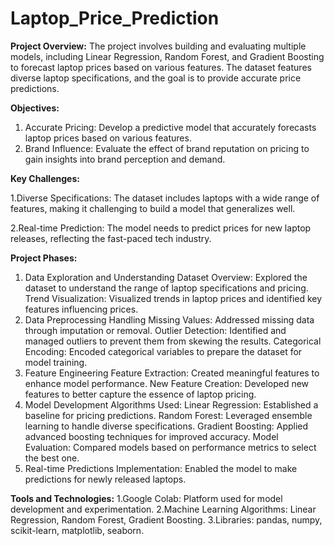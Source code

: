 # Laptop_Price_Prediction

**Project Overview:**
The project involves building and evaluating multiple models, including Linear Regression, Random Forest, and Gradient Boosting to forecast laptop prices based on various features. The dataset features diverse laptop specifications, and the goal is to provide accurate price predictions.

**Objectives:**
1. Accurate Pricing: Develop a predictive model that accurately forecasts laptop prices based on various features.
2. Brand Influence: Evaluate the effect of brand reputation on pricing to gain insights into brand perception and demand.

**Key Challenges:**

1.Diverse Specifications: The dataset includes laptops with a wide range of features, making it challenging to build a model that generalizes well.

2.Real-time Prediction: The model needs to predict prices for new laptop releases, reflecting the fast-paced tech industry.

**Project Phases:**
1. Data Exploration and Understanding
  Dataset Overview: Explored the dataset to understand the range of laptop specifications and pricing.
  Trend Visualization: Visualized trends in laptop prices and identified key features influencing prices.
2. Data Preprocessing
  Handling Missing Values: Addressed missing data through imputation or removal.
  Outlier Detection: Identified and managed outliers to prevent them from skewing the results.
  Categorical Encoding: Encoded categorical variables to prepare the dataset for model training.
3. Feature Engineering
  Feature Extraction: Created meaningful features to enhance model performance.
  New Feature Creation: Developed new features to better capture the essence of laptop pricing.
4. Model Development
  Algorithms Used:
  Linear Regression: Established a baseline for pricing predictions.
  Random Forest: Leveraged ensemble learning to handle diverse specifications.
  Gradient Boosting: Applied advanced boosting techniques for improved accuracy.
  Model Evaluation: Compared models based on performance metrics to select the best one.
6. Real-time Predictions
  Implementation: Enabled the model to make predictions for newly released laptops.

**Tools and Technologies:**
1.Google Colab: Platform used for model development and experimentation.
2.Machine Learning Algorithms: Linear Regression, Random Forest, Gradient Boosting.
3.Libraries: pandas, numpy, scikit-learn, matplotlib, seaborn.

